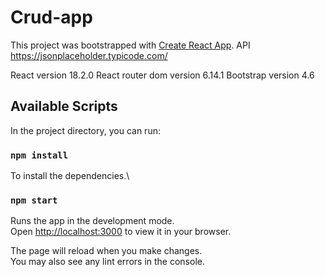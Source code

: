 # Crud-app

This project was bootstrapped with [Create React App](https://github.com/facebook/create-react-app).
API https://jsonplaceholder.typicode.com/

React version 18.2.0
React router dom version 6.14.1
Bootstrap version 4.6

## Available Scripts

In the project directory, you can run:
### `npm install`

To install the dependencies.\

### `npm start`

Runs the app in the development mode.\
Open [http://localhost:3000](http://localhost:3000) to view it in your browser.

The page will reload when you make changes.\
You may also see any lint errors in the console.
